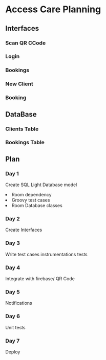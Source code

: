 # Access Care Planning

##  Interfaces
### Scan QR CCode
### Login 
### Bookings
### New Client
### Booking

## DataBase
### Clients Table
### Bookings Table

## Plan

### Day 1
Create SQL Light Database model
<li>
  Room dependency
</li>
<li>
 Groovy test cases</li>
<li>
  Room Database classes
</li>

### Day 2
Create Interfaces
### Day 3
Write test cases instrumentations tests
### Day 4
Integrate with firebase/ QR Code
### Day 5
Notifications
### Day 6
Unit tests
### Day 7
Deploy

